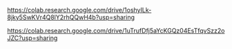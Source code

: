 https://colab.research.google.com/drive/1oshyILk-8jky5SwKVr4Q8lY2rhQQwH4b?usp=sharing

https://colab.research.google.com/drive/1uTrufDfj5aYcKGQz04EsTfqvSzz2oJZC?usp=sharing
